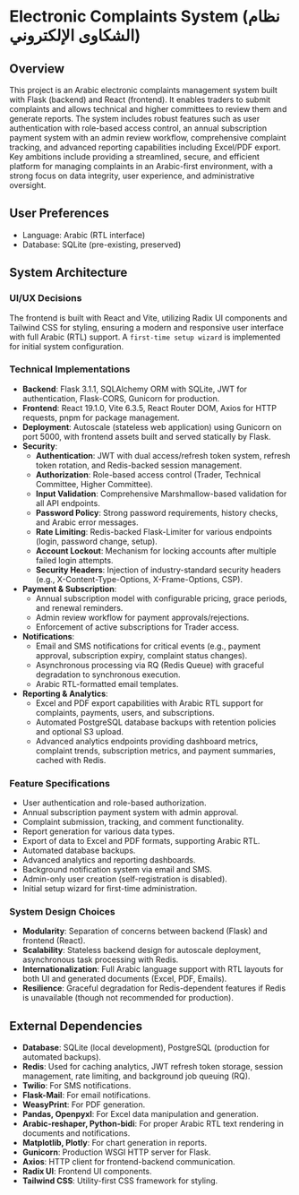 # Electronic Complaints System (نظام الشكاوى الإلكتروني)

## Overview
This project is an Arabic electronic complaints management system built with Flask (backend) and React (frontend). It enables traders to submit complaints and allows technical and higher committees to review them and generate reports. The system includes robust features such as user authentication with role-based access control, an annual subscription payment system with an admin review workflow, comprehensive complaint tracking, and advanced reporting capabilities including Excel/PDF export. Key ambitions include providing a streamlined, secure, and efficient platform for managing complaints in an Arabic-first environment, with a strong focus on data integrity, user experience, and administrative oversight.

## User Preferences
- Language: Arabic (RTL interface)
- Database: SQLite (pre-existing, preserved)

## System Architecture

### UI/UX Decisions
The frontend is built with React and Vite, utilizing Radix UI components and Tailwind CSS for styling, ensuring a modern and responsive user interface with full Arabic (RTL) support. A `first-time setup wizard` is implemented for initial system configuration.

### Technical Implementations
- **Backend**: Flask 3.1.1, SQLAlchemy ORM with SQLite, JWT for authentication, Flask-CORS, Gunicorn for production.
- **Frontend**: React 19.1.0, Vite 6.3.5, React Router DOM, Axios for HTTP requests, pnpm for package management.
- **Deployment**: Autoscale (stateless web application) using Gunicorn on port 5000, with frontend assets built and served statically by Flask.
- **Security**:
    - **Authentication**: JWT with dual access/refresh token system, refresh token rotation, and Redis-backed session management.
    - **Authorization**: Role-based access control (Trader, Technical Committee, Higher Committee).
    - **Input Validation**: Comprehensive Marshmallow-based validation for all API endpoints.
    - **Password Policy**: Strong password requirements, history checks, and Arabic error messages.
    - **Rate Limiting**: Redis-backed Flask-Limiter for various endpoints (login, password change, setup).
    - **Account Lockout**: Mechanism for locking accounts after multiple failed login attempts.
    - **Security Headers**: Injection of industry-standard security headers (e.g., X-Content-Type-Options, X-Frame-Options, CSP).
- **Payment & Subscription**:
    - Annual subscription model with configurable pricing, grace periods, and renewal reminders.
    - Admin review workflow for payment approvals/rejections.
    - Enforcement of active subscriptions for Trader access.
- **Notifications**:
    - Email and SMS notifications for critical events (e.g., payment approval, subscription expiry, complaint status changes).
    - Asynchronous processing via RQ (Redis Queue) with graceful degradation to synchronous execution.
    - Arabic RTL-formatted email templates.
- **Reporting & Analytics**:
    - Excel and PDF export capabilities with Arabic RTL support for complaints, payments, users, and subscriptions.
    - Automated PostgreSQL database backups with retention policies and optional S3 upload.
    - Advanced analytics endpoints providing dashboard metrics, complaint trends, subscription metrics, and payment summaries, cached with Redis.

### Feature Specifications
- User authentication and role-based authorization.
- Annual subscription payment system with admin approval.
- Complaint submission, tracking, and comment functionality.
- Report generation for various data types.
- Export of data to Excel and PDF formats, supporting Arabic RTL.
- Automated database backups.
- Advanced analytics and reporting dashboards.
- Background notification system via email and SMS.
- Admin-only user creation (self-registration is disabled).
- Initial setup wizard for first-time administration.

### System Design Choices
- **Modularity**: Separation of concerns between backend (Flask) and frontend (React).
- **Scalability**: Stateless backend design for autoscale deployment, asynchronous task processing with Redis.
- **Internationalization**: Full Arabic language support with RTL layouts for both UI and generated documents (Excel, PDF, Emails).
- **Resilience**: Graceful degradation for Redis-dependent features if Redis is unavailable (though not recommended for production).

## External Dependencies

- **Database**: SQLite (local development), PostgreSQL (production for automated backups).
- **Redis**: Used for caching analytics, JWT refresh token storage, session management, rate limiting, and background job queuing (RQ).
- **Twilio**: For SMS notifications.
- **Flask-Mail**: For email notifications.
- **WeasyPrint**: For PDF generation.
- **Pandas, Openpyxl**: For Excel data manipulation and generation.
- **Arabic-reshaper, Python-bidi**: For proper Arabic RTL text rendering in documents and notifications.
- **Matplotlib, Plotly**: For chart generation in reports.
- **Gunicorn**: Production WSGI HTTP server for Flask.
- **Axios**: HTTP client for frontend-backend communication.
- **Radix UI**: Frontend UI components.
- **Tailwind CSS**: Utility-first CSS framework for styling.